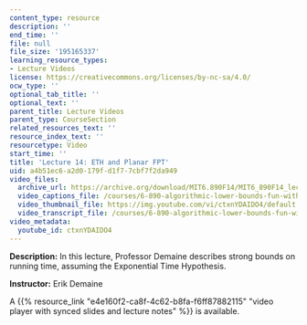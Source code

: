 ```yaml
---
content_type: resource
description: ''
end_time: ''
file: null
file_size: '195165337'
learning_resource_types:
- Lecture Videos
license: https://creativecommons.org/licenses/by-nc-sa/4.0/
ocw_type: ''
optional_tab_title: ''
optional_text: ''
parent_title: Lecture Videos
parent_type: CourseSection
related_resources_text: ''
resource_index_text: ''
resourcetype: Video
start_time: ''
title: 'Lecture 14: ETH and Planar FPT'
uid: a4b51ec6-a2d0-179f-d1f7-7cbf7f2da949
video_files:
  archive_url: https://archive.org/download/MIT6.890F14/MIT6_890F14_lec14_300k.mp4
  video_captions_file: /courses/6-890-algorithmic-lower-bounds-fun-with-hardness-proofs-fall-2014/5ea2b5a6f60e59bf88ec5d6a50334e20_ctxnYDAIDO4.vtt
  video_thumbnail_file: https://img.youtube.com/vi/ctxnYDAIDO4/default.jpg
  video_transcript_file: /courses/6-890-algorithmic-lower-bounds-fun-with-hardness-proofs-fall-2014/2e2f2f5755442b3942cf9cf7c780abcb_ctxnYDAIDO4.pdf
video_metadata:
  youtube_id: ctxnYDAIDO4
---
```


**Description:** In this lecture, Professor Demaine describes strong bounds on running time, assuming the Exponential Time Hypothesis.

**Instructor:** Erik Demaine

A {{% resource_link "e4e160f2-ca8f-4c62-b8fa-f6ff87882115" "video player with synced slides and lecture notes" %}} is available.

